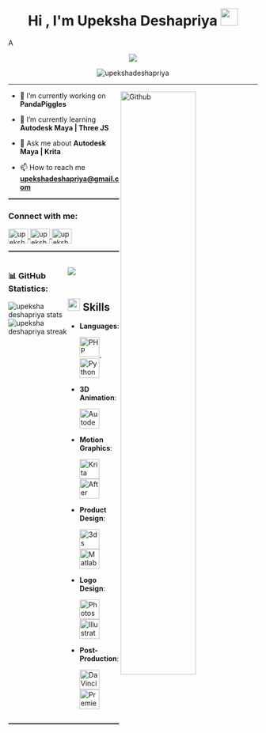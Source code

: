 <!DOCTYPE html>
<html>
<body>

<h1 align="center"><b>Hi , I'm Upeksha Deshapriya </b><img src="https://media.giphy.com/media/hvRJCLFzcasrR4ia7z/giphy.gif" width="35"></h1>
<!--  -->A
<p align="center">
  <a href="https://github.com/DenverCoder1/readme-typing-svg"><img src="https://readme-typing-svg.herokuapp.com?font=Time+New+Roman&color=cyan&size=25&center=true&vCenter=true&width=600&height=100&lines=..&hearts;++;3D+Animator,;Motion+Graphic+Designer,;Product+Designer,;Logo+Designer,;Love+to+learn+new+stuffs..<3"></a>
</p>


</div>

<div align="left">


<p align="center"> <img src="https://komarev.com/ghpvc/?username=upekshadeshapriya&label=Profile%20views&color=0e75b6&style=flat" alt="upekshadeshapriya" /> </p>
<hr style="border: 0.5x solid gray;" /> <img width="55%" align="right" alt="Github" src="https://raw.githubusercontent.com/onimur/.github/master/.resources/git-header.svg" />

- 🔭 I’m currently working on **PandaPiggles**

- 🌱 I’m currently learning **Autodesk Maya | Three JS**

- 💬 Ask me about **Autodesk Maya | Krita**

- 📫 How to reach me **upekshadeshapriya@gmail.com**
  </div>

<hr style="border: 0.5px solid gray;" />

<h3 align="left">Connect with me:</h3>
<p align="left">
  <a href="https://linkedin.com/in/upeksha-deshapriya" target="_blank">
    <img align="center" src="https://raw.githubusercontent.com/rahuldkjain/github-profile-readme-generator/master/src/images/icons/Social/linked-in-alt.svg" alt="upeksha deshapriya" height="30" width="40" />
  </a>
  <a href="https://fb.com/upeksha-deshapriya" target="_blank">
    <img align="center" src="https://raw.githubusercontent.com/rahuldkjain/github-profile-readme-generator/master/src/images/icons/Social/facebook.svg" alt="upeksha deshapriya" height="30" width="40" />
  </a>
  <a href="https://t.me/upekshadeshapriya" target="_blank">
    <img align="center" src="https://upload.wikimedia.org/wikipedia/commons/8/82/Telegram_logo.svg" alt="upeksha deshapriya" height="30" width="40" />
  </a>
</p>

<hr style="border: 1px solid gray;" />

<div style="display: flex; justify-content: space-between;">
  <div>
    <h3 align="left">📊 GitHub Statistics:</h3>
    <p align="left">
      <img src="https://github-readme-stats.vercel.app/api?username=upekshadeshapriya&show_icons=true&theme=dark" alt="upeksha deshapriya stats" />
      <img src="https://github-readme-streak-stats.herokuapp.com/?user=upekshadeshapriya&theme=dark" alt="upeksha deshapriya streak" />
    </p>
    
  </div>
  <div>
    <br>
    <img src="https://user-images.githubusercontent.com/73097560/115834477-dbab4500-a447-11eb-908a-139a6edaec5c.gif"><br><br>

## <img src="https://media2.giphy.com/media/QssGEmpkyEOhBCb7e1/giphy.gif?cid=ecf05e47a0n3gi1bfqntqmob8g9aid1oyj2wr3ds3mg700bl&rid=giphy.gif" width ="25"><b> Skills</b>



<p align="center">

- **Languages**:
    
    <a href="https://www.php.net/" target="_blank" rel="noreferrer">
        <img src="https://upload.wikimedia.org/wikipedia/commons/thumb/2/27/PHP-logo.svg/1280px-PHP-logo.svg.png" alt="PHP" width="40" height="40" />
      </a> &nbsp&nbsp
      <a href="https://www.python.org/" target="_blank" rel="noreferrer">
        <img src="https://logodownload.org/wp-content/uploads/2019/10/python-logo-2.png" alt="Python" width="40" height="40" />
      </a> 
    
- **3D Animation**:

   <a href="https://www.autodesk.com/products/maya/overview" target="_blank" rel="noreferrer">
        <img src="https://th.bing.com/th/id/R.2c824f701da6cbb85686e993f3d249a3?rik=maNYBlic6A3OqQ&riu=http%3a%2f%2fpluspng.com%2fimg-png%2fautodesk-maya-logo-png-maya-logo-pluspng-1000x1000.jpg&ehk=G9qOQFavhNZxUbkhGc0Ouzgh8%2fis7OT8RZfRe9Ld8HQ%3d&risl=&pid=ImgRaw&r=0" alt="Autodesk Maya" width="40" height="40" />
      </a>



- **Motion Graphics**:

    <a href="https://krita.org/" target="_blank" rel="noreferrer">
        <img src="https://th.bing.com/th/id/R.d83d84e8f4d3e86a0fd21241e2e42d9d?rik=n3Aw4u22m54aRQ&pid=ImgRaw&r=0" alt="Krita" width="40" height="40" />
      </a>
      <a href="https://www.adobe.com/products/aftereffects.html" target="_blank" rel="noreferrer">
        <img src="https://cdn4.iconfinder.com/data/icons/logos-and-brands/512/16_Aftereffects_After_Effects_Adobe_logo_logos-1024.png" alt="After Effects" width="40" height="40" />
      </a>
    


- **Product Design**:
  
  <a href="https://www.autodesk.com/products/3ds-max/overview" target="_blank" rel="noreferrer">
        <img src="https://th.bing.com/th/id/OIP.WlYT8xRItBA2YiQLqkG4QwHaHa?rs=1&pid=ImgDetMain" alt="3ds Max" width="40" height="40" />
      </a>
      <a href="https://www.mathworks.com/products/matlab.html" target="_blank" rel="noreferrer">
        <img src="https://th.bing.com/th/id/R.ddd1adbbf1511484c5ec3ca4f771766b?rik=yA9uv2fEtuFHTQ&pid=ImgRaw&r=0&sres=1&sresct=1" alt="Matlab" width="40" height="40" />
      </a>



- **Logo Design**:

   <a href="https://www.adobe.com/products/photoshop.html" target="_blank" rel="noreferrer">
        <img src="https://logodownload.org/wp-content/uploads/2019/10/adobe-photoshop-logo.png" alt="Photoshop" width="40" height="40" />
      </a>
      <a href="https://www.adobe.com/products/illustrator.html" target="_blank" rel="noreferrer">
        <img src="https://upload.wikimedia.org/wikipedia/commons/thumb/f/fb/Adobe_Illustrator_CC_icon.svg/1200px-Adobe_Illustrator_CC_icon.svg.png" alt="Illustrator" width="40" height="40" />
      </a>


- **Post-Production**:
  
   <a href="https://www.blackmagicdesign.com/products/davinciresolve" target="_blank" rel="noreferrer">
        <img src="https://th.bing.com/th/id/OIP.AJH7q9WIMB437Mk1T9KmfAHaHa?rs=1&pid=ImgDetMain" alt="DaVinci Resolve" width="40" height="40" />
      </a>  
      <a href="https://www.adobe.com/products/premiere.html" target="_blank" rel="noreferrer">
        <img src="https://th.bing.com/th/id/R.b662ef0b463114ff096a78750dd2714f?rik=VoyZrxDs3wkePg&riu=http%3a%2f%2fwww.cinema5d.com%2fwp-content%2fuploads%2f2014%2f06%2fpremiere-pro-logo.png&ehk=HkcqErO7GTK%2bWDzr1UhXXkHPk44g1TP74pVS3ObXqeM%3d&risl=&pid=ImgRaw&r=0" alt="Premiere Pro" width="40" height="40" />
      </a>

</p>

  </div>
</div>

<hr style="border: 1px solid gray;" />

</body>
</html>


